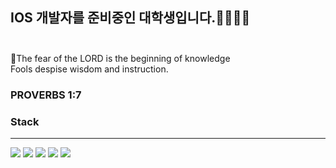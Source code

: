 ## IOS 개발자를 준비중인 대학생입니다.🧑🏻‍💻👋 <br><br>


🙏The fear of the LORD is the beginning of knowledge <br>
Fools despise wisdom and instruction.<br>

### PROVERBS 1:7

### Stack

<hr>

<img src="https://img.shields.io/badge/Swift-orange?style=flat-square&logo=Swift&logoColor=white"/> <img src="https://img.shields.io/badge/JavaScript-yellow?style=flat-square&logo=JavaScript&logoColor=white"/> <img src="https://img.shields.io/badge/Node.js-green?style=flat-square&logo=Node.js&logoColor=white"/> <img src="https://img.shields.io/badge/MySql-skyblue?style=flat-square&logo=MySql&logoColor=white"/> <img src="https://img.shields.io/badge/Git-red?style=flat-square&logo=Git&logoColor=white"/> 
